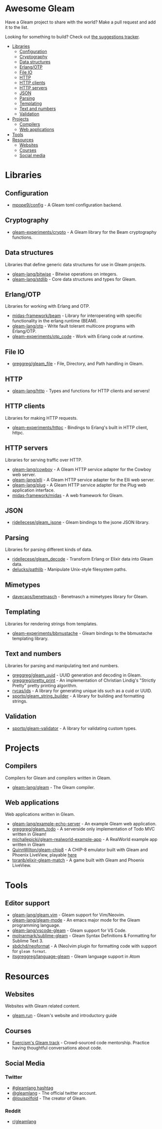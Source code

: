 # Awesome Gleam

Have a Gleam project to share with the world? Make a pull request and add it
to the list.

Looking for something to build? Check out [the suggestions tracker][suggestions].

[suggestions]: https://github.com/gleam-lang/suggestions/issues

- [Libraries](#libraries)
  - [Configuration](#configuration)
  - [Cryptography](#cryptography)
  - [Data structures](#data-structures)
  - [Erlang/OTP](#erlangotp)
  - [File IO](#file-io) 
  - [HTTP](#http)
  - [HTTP clients](#http-clients)
  - [HTTP servers](#http-servers)
  - [JSON](#json)
  - [Parsing](#parsing)
  - [Templating](#templating)
  - [Text and numbers](#text-and-numbers)
  - [Validation](#validation)
- [Projects](#projects)
  - [Compilers](#compilers)
  - [Web applications](#web-applications)
- [Tools](#tools)
- [Resources](#resources)
  - [Websites](#websites)
  - [Courses](#courses)
  - [Social media](#social-media)


# Libraries

## Configuration

- [mpope9/config](https://github.com/mpope9/config) - A Gleam toml configuration backend.

## Cryptography

- [gleam-experiments/crypto](https://github.com/gleam-experiments/crypto) - A Gleam library for the Beam cryptography functions.

## Data structures

Libraries that define generic data structures for use in Gleam projects.

- [gleam-lang/bitwise](https://github.com/gleam-lang/bitwise) - Bitwise operations on integers.
- [gleam-lang/stdlib](https://github.com/gleam-lang/stdlib) - Core data structures and types for Gleam.

## Erlang/OTP

Libraries for working with Erlang and OTP.

- [midas-framework/beam](https://github.com/midas-framework/beam) - Library for interoperating with specific functionality in the erlang runtime (BEAM). 
- [gleam-lang/otp](https://github.com/gleam-lang/otp) - Write fault tolerant multicore programs with Erlang/OTP.
- [gleam-experiments/otp_code](https://github.com/gleam-experiments/otp_code) - Work with Erlang code at runtime.

## File IO

- [greggreg/gleam_file](https://gitlab.com/greggreg/gleam_file) - File, Directory, and Path handling in Gleam.

## HTTP

- [gleam-lang/http](https://github.com/gleam-lang/http) - Types and functions for HTTP clients and servers!

## HTTP clients

Libraries for making HTTP requests.

- [gleam-experiments/httpc](https://github.com/gleam-experiments/httpc) - Bindings to Erlang's built in HTTP client, httpc.

## HTTP servers

Libraries for serving traffic over HTTP.

- [gleam-lang/cowboy](https://github.com/gleam-lang/cowboy) - A Gleam HTTP service adapter for the Cowboy web server.
- [gleam-lang/elli](https://github.com/gleam-lang/elli) - A Gleam HTTP service adapter for the Elli web server.
- [gleam-lang/plug](https://github.com/gleam-lang/plug) - A Gleam HTTP service adapter for the Plug web application interface.
- [midas-framework/midas](https://github.com/midas-framework/midas) - A web framework for Gleam.

## JSON

- [rjdellecese/gleam_jsone](https://github.com/rjdellecese/gleam_jsone) - Gleam bindings to the jsone JSON library.

## Parsing

Libraries for parsing different kinds of data.

- [rjdellecese/gleam_decode](https://github.com/rjdellecese/gleam_decode) - Transform Erlang or Elixir data into Gleam data.
- [delucks/pathlib](https://github.com/delucks/pathlib) - Manipulate Unix-style filesystem paths.

## Mimetypes

- [davecaos/benetnasch](https://github.com/davecaos/benetnasch) - Benetnasch a mimetypes library for Gleam.

## Templating

Libraries for rendering strings from templates.

- [gleam-experiments/bbmustache](https://github.com/gleam-experiments/bbmustache) - Gleam bindings to the bbmustache templating library.

## Text and numbers

Libraries for parsing and manipulating text and numbers.

- [greggreg/gleam_uuid](https://gitlab.com/greggreg/gleam_uuid) - UUID generation and decoding in Gleam.
- [greggreg/pretty_print](https://gitlab.com/greggreg/pretty_print) - An implementation of Christian Lindig's "Strictly Pretty" pretty printing algorithm.
- [rvcas/ids](https://github.com/rvcas/ids) - A library for generating unique ids such as a cuid or UUID.
- [sporto/gleam_string_builder](https://github.com/sporto/gleam_string_builder) - A library for building and formatting strings.

## Validation

- [sporto/gleam-validator](https://github.com/sporto/gleam-validator) - A library for validating custom types.

# Projects

## Compilers

Compilers for Gleam and compilers written in Gleam.

- [gleam-lang/gleam](https://github.com/gleam-lang/gleam) - The Gleam compiler.

## Web applications

Web applications written in Gleam.

- [gleam-lang/example-echo-server](https://github.com/gleam-lang/example-url-shortener) - An example Gleam web application.
- [greggreg/gleam_todo](https://gitlab.com/greggreg/gleam_todo) - A serverside only implementation of Todo MVC written in Gleam!
- [michallepicki/gleam-realworld-example-app](https://github.com/michallepicki/gleam-realworld-example-app) - A RealWorld example app written in Gleam
- [QuinnWilton/gleam-chip8](https://github.com/QuinnWilton/gleam-chip8) - A CHIP-8 emulator built with Gleam and Phoenix LiveView, playable [here](http://chip8.quinnwilton.com)
- [toranb/elixir-gleam-match](https://github.com/toranb/elixir-gleam-match) - A game built with Gleam and Phoenix LiveView.

# Tools

## Editor support

- [gleam-lang/gleam.vim](https://github.com/gleam-lang/gleam.vim) - Gleam support for Vim/Neovim.
- [gleam-lang/gleam-mode](https://github.com/gleam-lang/gleam-mode) - An emacs major mode for the Gleam programming language.
- [gleam-lang/vscode-gleam](https://github.com/gleam-lang/vscode-gleam) - Gleam support for VS Code.
- [molnarmark/sublime-gleam](https://github.com/molnarmark/sublime-gleam) - Gleam Syntax Definitions & Formatting for Sublime Text 3.
- [sbdchd/neoformat](https://github.com/sbdchd/neoformat) - A (Neo)vim plugin for formatting code with support for `gleam format`.
- [itsgreggreg/language-gleam](https://github.com/itsgreggreg/language-gleam) - Gleam language support in Atom


# Resources

## Websites

Websites with Gleam related content.

- [gleam.run](https://gleam.run) - Gleam's website and introductory guide

## Courses

- [Exercism's Gleam track](https://github.com/exercism/gleam/) - Crowd-sourced code mentorship. Practice having thoughtful conversations about code.

## Social Media

### Twitter

* [#gleamlang hashtag](https://twitter.com/search?q=%23gleamlang&src=typed_query)
* [@gleamlang](https://twitter.com/gleamlang) - The official twitter account.
* [@louispilfold](https://twitter.com/louispilfold) - The creator of Gleam.

### Reddit

* [r/gleamlang](https://reddit.com/r/gleamlang/)
